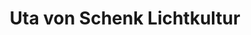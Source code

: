 ---
title: "Uta von Schenk Lichtkultur"
url: /goettingen/uta-von-schenk-lichtkultur/
shop: Lampen
---
